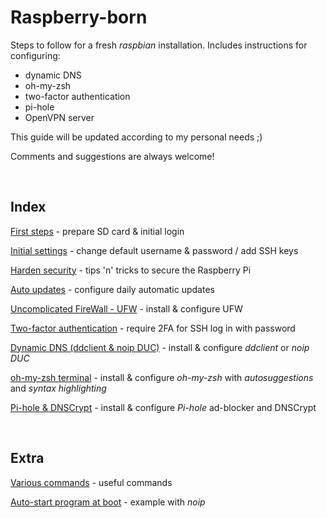 # Raspberry-born

Steps to follow for a fresh *raspbian* installation. Includes instructions for configuring:

- dynamic DNS
- oh-my-zsh
- two-factor authentication
- pi-hole
- OpenVPN server

This guide will be updated according to my personal needs ;)

Comments and suggestions are always welcome!

<br>

## Index

[First steps](https://github.com/smyrnakis/raspberry-born/blob/main/chapters/first-steps.md) - prepare SD card & initial login

[Initial settings](https://github.com/smyrnakis/raspberry-born/blob/main/chapters/initial-settings.md) - change default username & password / add SSH keys

[Harden security](https://github.com/smyrnakis/raspberry-born/blob/main/chapters/harden.md) - tips 'n' tricks to secure the Raspberry Pi

[Auto updates](https://github.com/smyrnakis/raspberry-born/blob/main/chapters/auto-updates.md) - configure daily automatic updates

[Uncomplicated FireWall - UFW](https://github.com/smyrnakis/raspberry-born/blob/main/chapters/ufw.md) - install & configure UFW

[Two-factor authentication](https://github.com/smyrnakis/raspberry-born/blob/main/chapters/2FA.md) - require 2FA for SSH log in with password

[Dynamic DNS (ddclient & noip DUC)](https://github.com/smyrnakis/raspberry-born/blob/main/chapters/dynamic-dns.md) - install & configure *ddclient* or *noip DUC*

[oh-my-zsh terminal](https://github.com/smyrnakis/raspberry-born/blob/main/chapters/zsh.md) - install & configure *oh-my-zsh* with *autosuggestions* and *syntax highlighting*

[Pi-hole & DNSCrypt](https://github.com/smyrnakis/raspberry-born/blob/main/chapters/pihole.md) - install & configure *Pi-hole* ad-blocker and DNSCrypt

<br>

## Extra

[Various commands](https://github.com/smyrnakis/raspberry-born/blob/main/chapters/extra.md) - useful commands

[Auto-start program at boot](https://github.com/smyrnakis/raspberry-born/blob/main/chapters/autostart.md) - example with *noip*